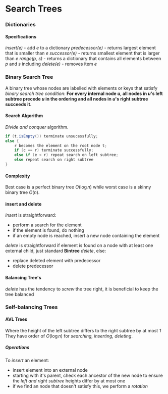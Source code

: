 # Search Trees
### Dictionaries
#### Specifications
*insert(e)* - add *e* to a dictionary
*predecessor(e)* - returns largest element that is smaller than *e*
*successor(e)* - returns smallest element that is larger than *e*
*range(p, s)* - returns a dictionary that contains all elements between *p*  and *s* including
*delete(e)* - removes item *e*

### Binary Search Tree
A binary tree whose nodes are labelled with elements or keys that satisfy *binary search tree condition*:
**For every internal node $u$, all nodes in $u$'s left subtree precede $u$ in the ordering and all nodes in $u$'s right subtree succeeds it.**

#### Search Algorithm
*Divide and conquer* algorithm.
```java
if (t.isEmpty()) terminate unsucessfully;
else {
	r becomes the element on the root node t;
	if (c == r) terminate successfully;
	else if (e < r) repeat search on left subtree;
	else repeat search on right subtree
}
```

#### Complexity
Best case is a perfect binary tree $O(\log n)$ while worst case is a skinny binary tree $O(n)$.

#### insert and delete
*insert* is straightforward:
- perform a search for the element
- if the element is found, do nothing
- if an empty node is reached, insert a new node containing the element

*delete* is straightforward if element is found on a node with at least one external child, just standard **Bintree** *delete*, else:
- replace deleted element with predecessor
- delete predecessor

#### Balancing Tree's
*delete* has the tendency to *screw* the tree right, it is beneficial to keep the tree balanced

### Self-balancing Trees
#### AVL Trees
Where the height of the left subtree differs to the right subtree by at most *1*
They have order of $O(\log n)$ for *searching, inserting, deleting*.

##### Operations
To *insert* an element:
- insert element into an external node
- starting with it's parent, check each ancestor of the new node to ensure the *left and right subtree* heights differ by at most one
- if we find an node that doesn't satisfy this, we perform a *rotation*